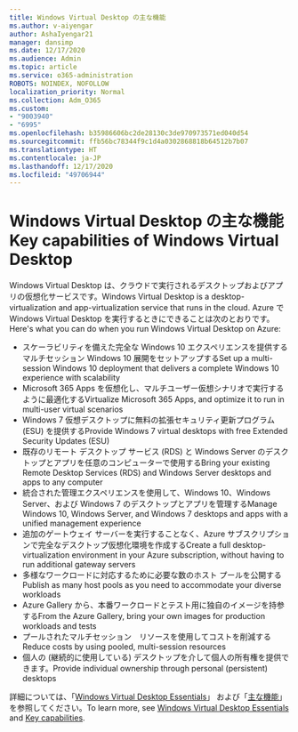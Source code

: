 ```yaml
---
title: Windows Virtual Desktop の主な機能
ms.author: v-aiyengar
author: AshaIyengar21
manager: dansimp
ms.date: 12/17/2020
ms.audience: Admin
ms.topic: article
ms.service: o365-administration
ROBOTS: NOINDEX, NOFOLLOW
localization_priority: Normal
ms.collection: Adm_O365
ms.custom:
- "9003940"
- "6995"
ms.openlocfilehash: b35986606bc2de28130c3de970973571ed040d54
ms.sourcegitcommit: ffb56bc78344f9c1d4a0302868818b64512b7b07
ms.translationtype: HT
ms.contentlocale: ja-JP
ms.lasthandoff: 12/17/2020
ms.locfileid: "49706944"
---
```

# <a name="key-capabilities-of-windows-virtual-desktop"></a><span data-ttu-id="07662-102">Windows Virtual Desktop の主な機能</span><span class="sxs-lookup"><span data-stu-id="07662-102">Key capabilities of Windows Virtual Desktop</span></span>

<span data-ttu-id="07662-103">Windows Virtual Desktop は、クラウドで実行されるデスクトップおよびアプリの仮想化サービスです。</span><span class="sxs-lookup"><span data-stu-id="07662-103">Windows Virtual Desktop is a desktop-virtualization and app-virtualization service that runs in the cloud.</span></span> <span data-ttu-id="07662-104">Azure で Windows Virtual Desktop を実行するときにできることは次のとおりです。</span><span class="sxs-lookup"><span data-stu-id="07662-104">Here's what you can do when you run Windows Virtual Desktop on Azure:</span></span>

- <span data-ttu-id="07662-105">スケーラビリティを備えた完全な Windows 10 エクスペリエンスを提供するマルチセッション Windows 10 展開をセットアップする</span><span class="sxs-lookup"><span data-stu-id="07662-105">Set up a multi-session Windows 10 deployment that delivers a complete Windows 10 experience with scalability</span></span>
- <span data-ttu-id="07662-106">Microsoft 365 Apps を仮想化し、マルチユーザー仮想シナリオで実行するように最適化する</span><span class="sxs-lookup"><span data-stu-id="07662-106">Virtualize Microsoft 365 Apps, and optimize it to run in multi-user virtual scenarios</span></span>
- <span data-ttu-id="07662-107">Windows 7 仮想デスクトップに無料の拡張セキュリティ更新プログラム (ESU) を提供する</span><span class="sxs-lookup"><span data-stu-id="07662-107">Provide Windows 7 virtual desktops with free Extended Security Updates (ESU)</span></span>
- <span data-ttu-id="07662-108">既存のリモート デスクトップ サービス (RDS) と Windows Server のデスクトップとアプリを任意のコンピューターで使用する</span><span class="sxs-lookup"><span data-stu-id="07662-108">Bring your existing Remote Desktop Services (RDS) and Windows Server desktops and apps to any computer</span></span>
- <span data-ttu-id="07662-109">統合された管理エクスペリエンスを使用して、Windows 10、Windows Server、および Windows 7 のデスクトップとアプリを管理する</span><span class="sxs-lookup"><span data-stu-id="07662-109">Manage Windows 10, Windows Server, and Windows 7 desktops and apps with a unified management experience</span></span>
- <span data-ttu-id="07662-110">追加のゲートウェイ サーバーを実行することなく、Azure サブスクリプションで完全なデスクトップ仮想化環境を作成する</span><span class="sxs-lookup"><span data-stu-id="07662-110">Create a full desktop-virtualization environment in your Azure subscription, without having to run additional gateway servers</span></span>
- <span data-ttu-id="07662-111">多様なワークロードに対応するために必要な数のホスト プールを公開する</span><span class="sxs-lookup"><span data-stu-id="07662-111">Publish as many host pools as you need to accommodate your diverse workloads</span></span>
- <span data-ttu-id="07662-112">Azure Gallery から、本番ワークロードとテスト用に独自のイメージを持参する</span><span class="sxs-lookup"><span data-stu-id="07662-112">From the Azure Gallery, bring your own images for production workloads and tests</span></span>
- <span data-ttu-id="07662-113">プールされたマルチセッション　リソースを使用してコストを削減する</span><span class="sxs-lookup"><span data-stu-id="07662-113">Reduce costs by using pooled, multi-session resources</span></span>
- <span data-ttu-id="07662-114">個人の (継続的に使用している) デスクトップを介して個人の所有権を提供できます。</span><span class="sxs-lookup"><span data-stu-id="07662-114">Provide individual ownership through personal (persistent) desktops</span></span>

<span data-ttu-id="07662-115">詳細については、「[Windows Virtual Desktop Essentials](https://go.microsoft.com/fwlink/?linkid=2127033)」 および「[主な機能](https://go.microsoft.com/fwlink/?linkid=2127033)」を参照してください。</span><span class="sxs-lookup"><span data-stu-id="07662-115">To learn more, see [Windows Virtual Desktop Essentials](https://go.microsoft.com/fwlink/?linkid=2127033) and [Key capabilities](https://go.microsoft.com/fwlink/?linkid=2127033).</span></span>

